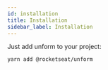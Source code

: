 ```yaml
---
id: installation
title: Installation
sidebar_label: Installation
---
```


Just add unform to your project:

```
yarn add @rocketseat/unform
```
